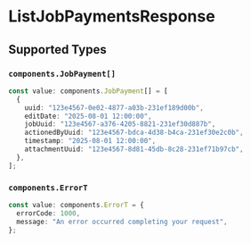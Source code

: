 # ListJobPaymentsResponse


## Supported Types

### `components.JobPayment[]`

```typescript
const value: components.JobPayment[] = [
  {
    uuid: "123e4567-0e02-4877-a03b-231ef189d00b",
    editDate: "2025-08-01 12:00:00",
    jobUuid: "123e4567-a376-4205-8821-231ef30d887b",
    actionedByUuid: "123e4567-bdca-4d38-b4ca-231ef30e2c0b",
    timestamp: "2025-08-01 12:00:00",
    attachmentUuid: "123e4567-8d81-45db-8c28-231ef71b97cb",
  },
];
```

### `components.ErrorT`

```typescript
const value: components.ErrorT = {
  errorCode: 1000,
  message: "An error occurred completing your request",
};
```

